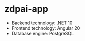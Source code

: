 # zdpai-app

- Backend technology: .NET 10
- Frontend technology: Angular 20
- Database engine: PostgreSQL
